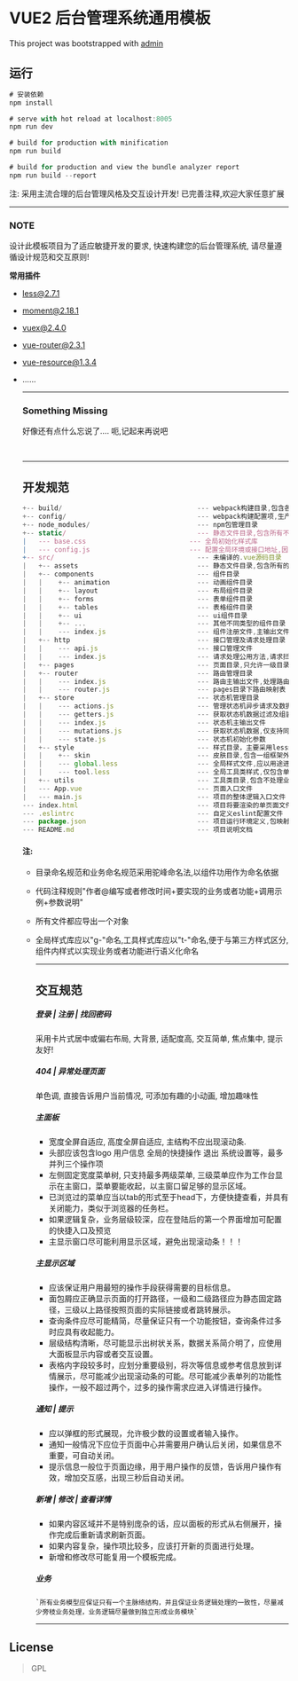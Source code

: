 # VUE2  后台管理系统通用模板

This project was bootstrapped with [admin](https://github.com/yezihaohao/react-admin)

## 运行

``` javascript
# 安装依赖
npm install 

# serve with hot reload at localhost:8005
npm run dev

# build for production with minification
npm run build

# build for production and view the bundle analyzer report
npm run build --report
```

注: 采用主流合理的后台管理风格及交互设计开发!    已完善注释,欢迎大家任意扩展

------

### NOTE

设计此模板项目为了适应敏捷开发的要求, 快速构建您的后台管理系统, 请尽量遵循设计规范和交互原则!

**常用插件**

- less@2.7.1

- moment@2.18.1

- vuex@2.4.0

- vue-router@2.3.1

- vue-resource@1.3.4

- ......

  ------

  ### Something Missing

  好像还有点什么忘说了....   呃,记起来再说吧

  ​

  ------

  ## 开发规范

  ```javascript
  +-- build/                                  --- webpack构建目录,包含各种构建打包规则设置
  +-- config/                                 --- webpack构建配置项,生产环境或开发环境个性化参数配置
  +-- node_modules/                           --- npm包管理目录
  +-- static/                                 --- 静态文件目录,包含所有不需要编译的文件
  |   --- base.css						    --- 全局初始化样式库
  |   --- config.js						    --- 配置全局环境或接口地址,因为环境变更需要改变的参数
  +-- src/                                    --- 未编译的.vue源码目录
  |   +-- assets                              --- 静态文件目录,包含所有的小图标或者需要编译的第三方库
  |   +-- components                          --- 组件目录
  |   |    +-- animation                      --- 动画组件目录  
  |   |    +-- layout                         --- 布局组件目录    
  |   |    +-- forms                          --- 表单组件目录   
  |   |    +-- tables                         --- 表格组件目录  
  |   |    +-- ui                             --- ui组件目录
  |   |    +-- ...                            --- 其他不同类型的组件目录
  |   |    --- index.js                       --- 组件注册文件,主输出文件
  |   +-- http                                --- 接口管理及请求处理目录
  |   |    --- api.js                         --- 接口管理文件
  |   |    --- index.js                       --- 请求处理公用方法,请求拦截,数据预验证...
  |   +-- pages                               --- 页面目录,只允许一级目录
  |   +-- router                              --- 路由管理目录
  |   |    --- index.js                       --- 路由主输出文件,处理路由拦截及路由相关配置
  |   |    --- router.js                      --- pages目录下路由映射表
  |   +-- store                               --- 状态机管理目录
  |   |    --- actions.js                     --- 管理状态机异步请求及数据组装
  |   |    --- getters.js                     --- 获取状态机数据过滤及组装
  |   |    --- index.js                       --- 状态机主输出文件
  |   |    --- mutations.js                   --- 获取状态机数据,仅支持同步获取
  |   |    --- state.js                       --- 状态机初始化参数
  |   +-- style                               --- 样式目录，主要采用less编写
  |   |    +-- skin                           --- 皮肤目录,包含一组框架外观皮肤定义
  |   |    --- global.less                    --- 全局样式文件,应以用途进行命名的结构类组样式文件
  |   |    --- tool.less                      --- 全局工具类样式,仅包含单样式,属页面增强类样式
  |   +-- utils                               --- 工具类目录,包含不处理业务的公共逻辑,具有强移植性
  |   --- App.vue                             --- 页面入口文件
  |   --- main.js                             --- 项目的整体逻辑入口文件
  --- index.html                              --- 项目将要渲染的单页面文件
  --- .eslintrc                               --- 自定义eslint配置文件
  --- package.json                            --- 项目运行环境定义,包映射,运行命令管理及其他配置参数
  --- README.md                               --- 项目说明文档
  ```

  #### 注:

  - 目录命名规范和业务命名规范采用驼峰命名法,以组件功用作为命名依据

  - 代码注释规则"作者@编写或者修改时间+要实现的业务或者功能+调用示例+参数说明"

  - 所有文件都应导出一个对象

  - 全局样式库应以"g-"命名,工具样式库应以"t-"命名,便于与第三方样式区分,组件内样式以实现业务或者功能进行语义化命名

    ------

    ## 交互规范

    ##### 登录 | 注册 | 找回密码

     采用卡片式居中或偏右布局, 大背景, 适配度高, 交互简单, 焦点集中, 提示友好!

    ##### 404 | 异常处理页面

    单色调, 直接告诉用户当前情况, 可添加有趣的小动画, 增加趣味性

    ##### 主面板

    - 宽度全屏自适应, 高度全屏自适应, 主结构不应出现滚动条. 
    - 头部应该包含logo 用户信息 全局的快捷操作 退出 系统设置等，最多并列三个操作项
    - 左侧固定宽度菜单树, 只支持最多两级菜单, 三级菜单应作为工作台显示在主窗口，菜单要能收起，以主窗口留足够的显示区域。
    - 已浏览过的菜单应当以tab的形式至于head下，方便快捷查看，并具有关闭能力，类似于浏览器的任务栏。
    - 如果逻辑复杂，业务层级较深，应在登陆后的第一个界面增加可配置的快捷入口及预览
    - 主显示窗口尽可能利用显示区域，避免出现滚动条！！！
    
    ##### 主显示区域
    - 应该保证用户用最短的操作手段获得需要的目标信息。
    - 面包屑应正确显示页面的打开路径，一级和二级路径应为静态固定路径，三级以上路径按照页面的实际链接或者跳转展示。
    - 查询条件应尽可能精简，尽量保证只有一个功能按钮，查询条件过多时应具有收起能力。
    - 层级结构清晰，尽可能显示出树状关系，数据关系简介明了，应使用大面板显示内容或者交互设置。
    - 表格内字段较多时，应划分重要级别，将次等信息或参考信息放到详情展示，尽可能减少出现滚动条的可能。尽可能减少表单列的功能性操作，一般不超过两个，过多的操作需求应进入详情进行操作。
    
    #####  通知 | 提示
    - 应以弹框的形式展现，允许极少数的设置或者输入操作。
    - 通知一般情况下应位于页面中心并需要用户确认后关闭，如果信息不重要，可自动关闭。
    - 提示信息一般位于页面边缘，用于用户操作的反馈，告诉用户操作有效，增加交互感，出现三秒后自动关闭。
    
    ##### 新增 | 修改 | 查看详情
    - 如果内容区域并不是特别庞杂的话，应以面板的形式从右侧展开，操作完成后重新请求刷新页面。
    - 如果内容复杂，操作项比较多，应该打开新的页面进行处理。
    - 新增和修改尽可能复用一个模板完成。
    
    ##### 业务
        `所有业务模型应保证只有一个主脉络结构，并且保证业务逻辑处理的一致性，尽量减少旁枝业务处理，业务逻辑尽量做到独立形成业务模块`
     -----
     
##  License
> GPL
    ​

